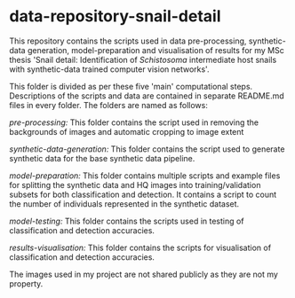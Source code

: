 # data-repository-snail-detail
This repository contains the scripts used in data pre-processing, synthetic-data generation, model-preparation and visualisation of results for my MSc thesis 'Snail detail: Identification of _Schistosoma_ intermediate host snails with synthetic-data trained computer vision networks'.

This folder is divided as per these five 'main' computational steps. Descriptions of the scripts and data are contained in separate README.md files in every folder. 
The folders are named as follows: 

_pre-processing:_ This folder contains the script used in removing the backgrounds of images and automatic cropping to image extent

_synthetic-data-generation:_ This folder contains the script used to generate synthetic data for the base synthetic data pipeline.

_model-preparation:_ This folder contains multiple scripts and example files for splitting the synthetic data and HQ images into training/validation subsets for both classification and detection. It contains a script to count the number of individuals represented in the synthetic dataset.

_model-testing:_ This folder contains the scripts used in testing of classification and detection accuracies.

_results-visualisation:_ This folder contains the scripts for visualisation of classification and detection accuracies.

The images used in my project are not shared publicly as they are not my property.





